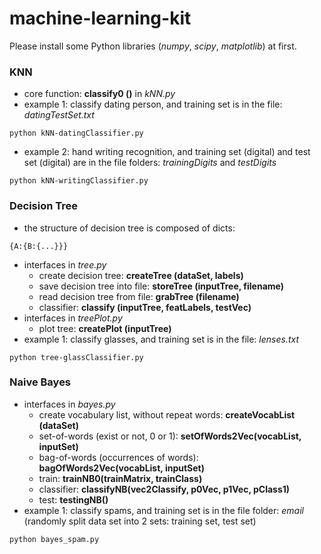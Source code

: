 # machine-learning-kit
Please install some Python libraries (*numpy*, *scipy*, *matplotlib*) at first.
### KNN
  - core function: **classify0 ()** in *kNN.py*
  - example 1: classify dating person, and training set is in the file: *datingTestSet.txt*
```
python kNN-datingClassifier.py
```
  - example 2: hand writing recognition, and training set (digital) and test set (digital) are in the file folders: *trainingDigits* and *testDigits*
```
python kNN-writingClassifier.py
```
### Decision Tree
  - the structure of decision tree is composed of dicts:
  ```
  {A:{B:{...}}}
  ```
  - interfaces in *tree.py*
    - create decision tree: **createTree (dataSet, labels)**
    - save decision tree into file: **storeTree (inputTree, filename)**
    - read decision tree from file: **grabTree (filename)**
    - classifier: **classify (inputTree, featLabels, testVec)**
  - interfaces in *treePlot.py*
    - plot tree: **createPlot (inputTree)**
  - example 1: classify glasses, and training set is in the file: *lenses.txt*
```
python tree-glassClassifier.py
```
### Naive Bayes
  - interfaces in *bayes.py*
    - create vocabulary list, without repeat words: **createVocabList (dataSet)**
    - set-of-words (exist or not, 0 or 1): **setOfWords2Vec(vocabList, inputSet)**
    - bag-of-words (occurrences of words): **bagOfWords2Vec(vocabList, inputSet)**
    - train: **trainNB0(trainMatrix, trainClass)**
    - classifier: **classifyNB(vec2Classify, p0Vec, p1Vec, pClass1)**
    - test: **testingNB()**
  - example 1: classify spams, and training set is in the file folder: *email* (randomly split data set into 2 sets: training set, test set)
```
python bayes_spam.py
```
